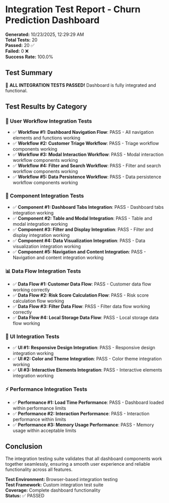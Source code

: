 # Integration Test Report - Churn Prediction Dashboard

**Generated:** 10/23/2025, 12:29:29 AM  
**Total Tests:** 20  
**Passed:** 20 ✅  
**Failed:** 0 ❌  
**Success Rate:** 100.0%

## Test Summary

🎉 **ALL INTEGRATION TESTS PASSED!** Dashboard is fully integrated and functional.

## Test Results by Category

### 👤 User Workflow Integration Tests

- ✅ **Workflow #1: Dashboard Navigation Flow**: PASS - All navigation elements and functions working
- ✅ **Workflow #2: Customer Triage Workflow**: PASS - Triage workflow components working
- ✅ **Workflow #3: Modal Interaction Workflow**: PASS - Modal interaction workflow components working
- ✅ **Workflow #4: Filter and Search Workflow**: PASS - Filter and search workflow components working
- ✅ **Workflow #5: Data Persistence Workflow**: PASS - Data persistence workflow components working

### 🧩 Component Integration Tests

- ✅ **Component #1: Dashboard Tabs Integration**: PASS - Dashboard tabs integration working
- ✅ **Component #2: Table and Modal Integration**: PASS - Table and modal integration working
- ✅ **Component #3: Filter and Display Integration**: PASS - Filter and display integration working
- ✅ **Component #4: Data Visualization Integration**: PASS - Data visualization integration working
- ✅ **Component #5: Navigation and Content Integration**: PASS - Navigation and content integration working

### 📊 Data Flow Integration Tests

- ✅ **Data Flow #1: Customer Data Flow**: PASS - Customer data flow working correctly
- ✅ **Data Flow #2: Risk Score Calculation Flow**: PASS - Risk score calculation flow working
- ✅ **Data Flow #3: Filter Data Flow**: PASS - Filter data flow working correctly
- ✅ **Data Flow #4: Local Storage Data Flow**: PASS - Local storage data flow working

### 🎨 UI Integration Tests

- ✅ **UI #1: Responsive Design Integration**: PASS - Responsive design integration working
- ✅ **UI #2: Color and Theme Integration**: PASS - Color theme integration working
- ✅ **UI #3: Interactive Elements Integration**: PASS - Interactive elements integration working

### ⚡ Performance Integration Tests

- ✅ **Performance #1: Load Time Performance**: PASS - Dashboard loaded within performance limits
- ✅ **Performance #2: Interaction Performance**: PASS - Interaction performance within limits
- ✅ **Performance #3: Memory Usage Performance**: PASS - Memory usage within acceptable limits

## Conclusion

The integration testing suite validates that all dashboard components work together seamlessly, ensuring a smooth user experience and reliable functionality across all features.

**Test Environment:** Browser-based integration testing  
**Test Framework:** Custom integration test suite  
**Coverage:** Complete dashboard functionality  
**Status:** ✅ PASSED
